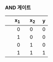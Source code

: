 ### AND 게이트
|　x<sub>1</sub>　　x<sub>2</sub>　| y |
|:--------:|:----:|
|　0　　0　|0|
|　1　　0　|0|
|　0　　1　|0|
|　1　　1　|1|
